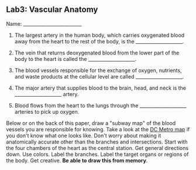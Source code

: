 ## Lab3: Vascular Anatomy

Name: _________________________ 


1. The largest artery in the human body, which carries oxygenated blood away from the heart to the rest of the body, is the ____________________.
   
2. The vein that returns deoxygenated blood from the lower part of the body to the heart is called the ____________________.
   
3. The blood vessels responsible for the exchange of oxygen, nutrients, and waste products at the cellular level are called ____________________.
   
4. The major artery that supplies blood to the brain, head, and neck is the ____________________ artery.
   
5. Blood flows from the heart to the lungs through the ____________________ arteries to pick up oxygen.
   

Below or on the back of this paper, draw a "subway map" of the blood vessels you are responsible for knowing. Take a look at the [DC Metro map](https://en.m.wikipedia.org/wiki/File:WMATA_system_map.svg) if you don't know what one looks like. Don't worry about making it anatomically accurate other than the branches and intersections. Start with the four chambers of the heart as the central station. Get general directions down. Use colors. Label the branches. Label the target organs or regions of the body. Get creative. **Be able to draw this from memory**.